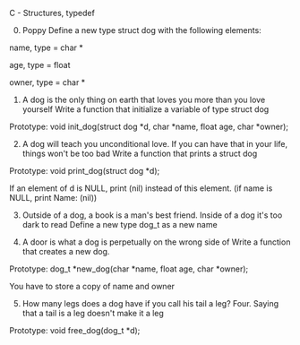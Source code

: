 C - Structures, typedef

0. Poppy
Define a new type struct dog with the following elements:

name, type = char *

age, type = float

owner, type = char *

1. A dog is the only thing on earth that loves you more than you love yourself
Write a function that initialize a variable of type struct dog

Prototype: void init_dog(struct dog *d, char *name, float age, char *owner);


2. A dog will teach you unconditional love. If you can have that in your life, things won't be too bad
Write a function that prints a struct dog

Prototype: void print_dog(struct dog *d);


If an element of d is NULL, print (nil) instead of this element. (if name is NULL, print Name: (nil))



3. Outside of a dog, a book is a man's best friend. Inside of a dog it's too dark to read
Define a new type dog_t as a new name


4. A door is what a dog is perpetually on the wrong side of
Write a function that creates a new dog.

Prototype: dog_t *new_dog(char *name, float age, char *owner);

You have to store a copy of name and owner


5. How many legs does a dog have if you call his tail a leg? Four. Saying that a tail is a leg doesn't make it a leg


Prototype: void free_dog(dog_t *d);

